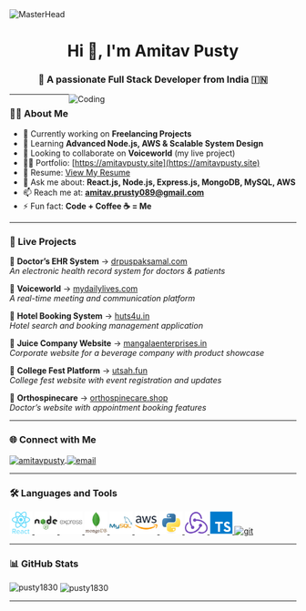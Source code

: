 <img src="https://wallpaperaccess.com/full/8901672.jpg" alt="MasterHead" style="width:100%; height:200px; object-fit:cover;" />

<h1 align="center">Hi 👋, I'm Amitav Pusty</h1>
<h3 align="center">🚀 A passionate Full Stack Developer from India 🇮🇳</h3>

<img align="right" alt="Coding" width="400" src="https://images.squarespace-cdn.com/content/v1/5769fc401b631bab1addb2ab/1541580611624-TE64QGKRJG8SWAIUS7NS/coding-freak.gif"/>

---

### 👨‍💻 About Me  
- 🔭 Currently working on **Freelancing Projects**  
- 🌱 Learning **Advanced Node.js, AWS & Scalable System Design**  
- 👯 Looking to collaborate on **Voiceworld** (my live project)  
- 👨‍💻 Portfolio: [https://amitavpusty.site](https://amitavpusty.site)  
- 📄 Resume: [View My Resume](https://amitav-portfolio.s3.eu-north-1.amazonaws.com/Amitav_Pusty_Resume.pdf)  
- 💬 Ask me about: **React.js, Node.js, Express.js, MongoDB, MySQL, AWS**  
- 📫 Reach me at: **amitav.prusty089@gmail.com**  
- ⚡ Fun fact: **Code + Coffee ☕ = Me**  

---

### 🚀 Live Projects  

🔹 **Doctor’s EHR System** → [drpuspaksamal.com](https://drpuspaksamal.com)  
*An electronic health record system for doctors & patients*  

🔹 **Voiceworld** → [mydailylives.com](https://mydailylives.com)  
*A real-time meeting and communication platform*  

🔹 **Hotel Booking System** → [huts4u.in](https://huts4u.in)  
*Hotel search and booking management application*  

🔹 **Juice Company Website** → [mangalaenterprises.in](https://mangalaenterprises.in)  
*Corporate website for a beverage company with product showcase*  

🔹 **College Fest Platform** → [utsah.fun](https://utsah.fun)  
*College fest website with event registration and updates*  

🔹 **Orthospinecare** → [orthospinecare.shop](https://orthospinecare.shop)  
*Doctor’s website with appointment booking features*  

---

### 🌐 Connect with Me  
<p align="left">
<a href="https://linkedin.com/in/amitavpusty" target="blank">
  <img align="center" src="https://raw.githubusercontent.com/rahuldkjain/github-profile-readme-generator/master/src/images/icons/Social/linked-in-alt.svg" alt="amitavpusty" height="30" width="40" />
</a>
<a href="mailto:amitav.prusty089@gmail.com" target="blank">
  <img align="center" src="https://upload.wikimedia.org/wikipedia/commons/4/4e/Mail_%28iOS%29.svg" alt="email" height="30" width="40" />
</a>
</p>

---

### 🛠️ Languages and Tools  
<p align="left"> 
  <a href="https://reactjs.org/" target="_blank" rel="noreferrer"> <img src="https://raw.githubusercontent.com/devicons/devicon/master/icons/react/react-original-wordmark.svg" alt="react" width="40" height="40"/> </a> 
  <a href="https://nodejs.org" target="_blank" rel="noreferrer"> <img src="https://raw.githubusercontent.com/devicons/devicon/master/icons/nodejs/nodejs-original-wordmark.svg" alt="nodejs" width="40" height="40"/> </a> 
  <a href="https://expressjs.com" target="_blank" rel="noreferrer"> <img src="https://raw.githubusercontent.com/devicons/devicon/master/icons/express/express-original-wordmark.svg" alt="express" width="40" height="40"/> </a> 
  <a href="https://www.mongodb.com/" target="_blank" rel="noreferrer"> <img src="https://raw.githubusercontent.com/devicons/devicon/master/icons/mongodb/mongodb-original-wordmark.svg" alt="mongodb" width="40" height="40"/> </a> 
  <a href="https://www.mysql.com/" target="_blank" rel="noreferrer"> <img src="https://raw.githubusercontent.com/devicons/devicon/master/icons/mysql/mysql-original-wordmark.svg" alt="mysql" width="40" height="40"/> </a> 
  <a href="https://aws.amazon.com" target="_blank" rel="noreferrer"> <img src="https://raw.githubusercontent.com/devicons/devicon/master/icons/amazonwebservices/amazonwebservices-original-wordmark.svg" alt="aws" width="40" height="40"/> </a> 
  <a href="https://www.python.org" target="_blank" rel="noreferrer"> <img src="https://raw.githubusercontent.com/devicons/devicon/master/icons/python/python-original.svg" alt="python" width="40" height="40"/> </a> 
  <a href="https://redux.js.org" target="_blank" rel="noreferrer"> <img src="https://raw.githubusercontent.com/devicons/devicon/master/icons/redux/redux-original.svg" alt="redux" width="40" height="40"/> </a> 
  <a href="https://www.typescriptlang.org/" target="_blank" rel="noreferrer"> <img src="https://raw.githubusercontent.com/devicons/devicon/master/icons/typescript/typescript-original.svg" alt="typescript" width="40" height="40"/> </a> 
  <a href="https://git-scm.com/" target="_blank" rel="noreferrer"> <img src="https://www.vectorlogo.zone/logos/git-scm/git-scm-icon.svg" alt="git" width="40" height="40"/> </a> 
</p>

---

### 📊 GitHub Stats  
<p><img align="left" src="https://github-readme-stats.vercel.app/api/top-langs?username=pusty1830&show_icons=true&locale=en&layout=compact" alt="pusty1830" /></p>

<p>&nbsp;<img align="center" src="https://github-readme-stats.vercel.app/api?username=pusty1830&show_icons=true&locale=en" alt="pusty1830" /></p>

---
